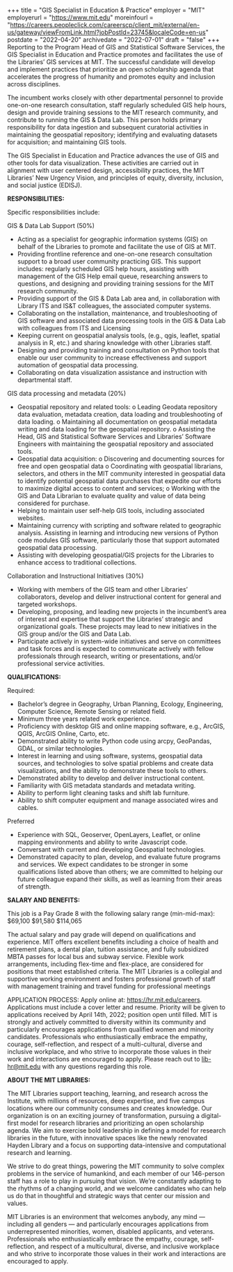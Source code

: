 +++
title = "GIS Specialist in Education & Practice"
employer = "MIT"
employerurl = "https://www.mit.edu"
moreinfourl = "https://careers.peopleclick.com/careerscp/client_mit/external/en-us/gateway/viewFromLink.html?jobPostId=23745&localeCode=en-us"
postdate = "2022-04-20"
archivedate = "2022-07-01"
draft = "false"
+++
Reporting to the Program Head of GIS and Statistical Software Services, the GIS Specialist in Education and Practice promotes and facilitates the use of the Libraries’ GIS services at MIT. The successful candidate will develop and implement practices that prioritize an open scholarship agenda that accelerates the progress of humanity and promotes equity and inclusion across disciplines.

The incumbent works closely with other departmental personnel to provide one-on-one research consultation, staff regularly scheduled GIS help hours, design and provide training sessions to the MIT research community, and contribute to running the GIS & Data Lab. This person holds primary responsibility for data ingestion and subsequent curatorial activities in maintaining the geospatial repository; identifying and evaluating datasets for acquisition; and maintaining GIS tools.

The GIS Specialist in Education and Practice advances the use of GIS and other tools for data visualization. These activities are carried out in alignment with user centered design, accessibility practices, the MIT Libraries’ New Urgency Vision, and principles of equity, diversity, inclusion, and social justice (EDISJ).

**RESPONSIBILITIES:**

Specific responsibilities include:

GIS & Data Lab Support (50%)

- Acting as a specialist for geographic information systems (GIS) on behalf of the Libraries to promote and facilitate the use of GIS at MIT.
- Providing frontline reference and one-on-one research consultation support to a broad user community practicing GIS. This support includes: regularly scheduled GIS help hours, assisting with management of the GIS Help email queue, researching answers to questions, and designing and providing training sessions for the MIT research community.
- Providing support of the GIS & Data Lab area and, in collaboration with Library ITS and IS&T colleagues, the associated computer systems.
- Collaborating on the installation, maintenance, and troubleshooting of GIS software and associated data processing tools in the GIS & Data Lab with colleagues from ITS and Licensing
- Keeping current on geospatial analysis tools, (e.g., qgis, leaflet, spatial analysis in R, etc.) and sharing knowledge with other Libraries staff.
- Designing and providing training and consultation on Python tools that enable our user community to increase effectiveness and support automation of geospatial data processing.
- Collaborating on data visualization assistance and instruction with departmental staff.

GIS data processing and metadata (20%)

- Geospatial repository and related tools:
o Leading Geodata repository data evaluation, metadata creation, data loading and troubleshooting of data loading.
o Maintaining all documentation on geospatial metadata writing and data loading for the geospatial repository.
o Assisting the Head, GIS and Statistical Software Services and Libraries’ Software Engineers with maintaining the geospatial repository and associated tools.
- Geospatial data acquisition:
o Discovering and documenting sources for free and open geospatial data
o Coordinating with geospatial librarians, selectors, and others in the MIT community interested in geospatial data to identify potential geospatial data purchases that expedite our efforts to maximize digital access to content and services;
o Working with the GIS and Data Librarian to evaluate quality and value of data being considered for purchase.
- Helping to maintain user self-help GIS tools, including associated websites.
- Maintaining currency with scripting and software related to geographic analysis. Assisting in learning and introducing new versions of Python code modules GIS software, particularly those that support automated geospatial data processing.
- Assisting with developing geospatial/GIS projects for the Libraries to enhance access to traditional collections.

Collaboration and Instructional Initiatives (30%)

- Working with members of the GIS team and other Libraries’ collaborators, develop and deliver instructional content for general and targeted workshops.
- Developing, proposing, and leading new projects in the incumbent’s area of interest and expertise that support the Libraries’ strategic and organizational goals. These projects may lead to new initiatives in the GIS group and/or the GIS and Data Lab.
- Participate actively in system-wide initiatives and serve on committees and task forces and is expected to communicate actively with fellow professionals through research, writing or presentations, and/or professional service activities.

**QUALIFICATIONS:**

Required:

- Bachelor’s degree in Geography, Urban Planning, Ecology, Engineering, Computer Science, Remote Sensing or related field.
- Minimum three years related work experience.
- Proficiency with desktop GIS and online mapping software, e.g., ArcGIS, QGIS, ArcGIS Online, Carto, etc.
- Demonstrated ability to write Python code using arcpy, GeoPandas, GDAL, or similar technologies.
- Interest in learning and using software, systems, geospatial data sources, and technologies to solve spatial problems and create data visualizations, and the ability to demonstrate these tools to others.
- Demonstrated ability to develop and deliver instructional content.
- Familiarity with GIS metadata standards and metadata writing.
- Ability to perform light cleaning tasks and shift lab furniture.
- Ability to shift computer equipment and manage associated wires and cables.

Preferred

- Experience with SQL, Geoserver, OpenLayers, Leaflet, or online mapping environments and ability to write Javascript code.
- Conversant with current and developing Geospatial technologies.
- Demonstrated capacity to plan, develop, and evaluate future programs and services.
We expect candidates to be stronger in some qualifications listed above than others; we are committed to helping our future colleague expand their skills, as well as learning from their areas of strength.

**SALARY AND BENEFITS:** 

This job is a Pay Grade 8 with the following salary range (min-mid-max): $69,100 $91,580 $114,065

The actual salary and pay grade will depend on qualifications and experience. MIT offers excellent benefits including a choice of health and retirement plans, a dental plan, tuition assistance, and fully subsidized MBTA passes for local bus and subway service. Flexible work arrangements, including flex-time and flex-place, are considered for positions that meet established criteria. The MIT Libraries is a collegial and supportive working environment and fosters professional growth of staff with management training and travel funding for professional meetings

APPLICATION PROCESS: Apply online at: https://hr.mit.edu/careers. Applications must include a cover letter and resume. Priority will be given to applications received by April 14th, 2022; position open until filled. MIT is strongly and actively committed to diversity within its community and particularly encourages applications from qualified women and minority candidates. Professionals who enthusiastically embrace the empathy, courage, self-reflection, and respect of a multi-cultural, diverse and inclusive workplace, and who strive to incorporate those values in their work and interactions are encouraged to apply. Please reach out to lib-hr@mit.edu with any questions regarding this role.

**ABOUT THE MIT LIBRARIES:**

The MIT Libraries support teaching, learning, and research across the Institute, with millions of resources, deep expertise, and five campus locations where our community consumes and creates knowledge. Our organization is on an exciting journey of transformation, pursuing a digital-first model for research libraries and prioritizing an open scholarship agenda. We aim to exercise bold leadership in defining a model for research libraries in the future, with innovative spaces like the newly renovated Hayden Library and a focus on supporting data-intensive and computational research and learning.

We strive to do great things, powering the MIT community to solve complex problems in the service of humankind, and each member of our 146-person staff has a role to play in pursuing that vision. We’re constantly adapting to the rhythms of a changing world, and we welcome candidates who can help us do that in thoughtful and strategic ways that center our mission and values.

MIT Libraries is an environment that welcomes anybody, any mind — including all genders — and particularly encourages applications from underrepresented minorities, women, disabled applicants, and veterans. Professionals who enthusiastically embrace the empathy, courage, self-reflection, and respect of a multicultural, diverse, and inclusive workplace and who strive to incorporate those values in their work and interactions are encouraged to apply.